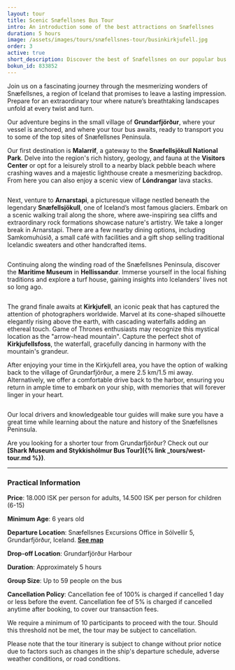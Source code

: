 ```yaml
---
layout: tour
title: Scenic Snæfellsnes Bus Tour
intro: An introduction some of the best attractions on Snæfellsnes
duration: 5 hours
image: /assets/images/tours/snæfellsnes-tour/businkirkjufell.jpg
order: 3
active: true
short_description: Discover the best of Snæfellsnes on our popular bus tour
bokun_id: 833852
---
```

Join us on a fascinating journey through the mesmerizing wonders of Snæfellsnes, a region of Iceland that promises to leave a lasting impression. Prepare for an extraordinary tour where nature’s breathtaking landscapes unfold at every twist and turn. 

Our adventure begins in the small village of **Grundarfjörður**,  where your vessel is anchored, and where your tour bus awaits, ready to transport you to some of  the top sites of Snæfellsnes Peninsula.

Our first destination is **Malarrif**, a gateway to the **Snæfellsjökull National Park**. Delve into the region's rich history, geology, and fauna at the **Visitors Center** or opt for a leisurely stroll to a nearby black pebble beach where crashing waves and a majestic lighthouse create a mesmerizing backdrop. From here you can also enjoy a scenic view of **Lóndrangar** lava stacks. 

<span class="image fit"><img src="/assets/images/tours/snæfellsnes-tour/londrangar.jpg" alt="" /></span>

Next, venture to **Arnarstapi**, a picturesque village nestled beneath the legendary **Snæfellsjökull**, one of Iceland’s most famous glaciers. Embark on a scenic walking trail along the shore, where awe-inspiring sea cliffs and extraordinary rock formations showcase nature's artistry. 
We take a longer break in Arnarstapi. There are a few nearby dining options, including Samkomuhúsið, a small café with facilities and a gift shop selling traditional Icelandic sweaters and other handcrafted items. 

<span class="image fit"><img src="/assets/images/tours/snæfellsnes-tour/arnarstapi.jpg" alt="" /></span>

Continuing along the winding road of the Snæfellsnes Peninsula, discover the **Maritime Museum** in **Hellissandur**. Immerse yourself in the local fishing traditions and explore a turf house, gaining insights into Icelanders' lives not so long ago.

<span class="image fit"><img src="/assets/images/tours/snæfellsnes-tour/maritime-museum.jpg" alt="" /></span>

The grand finale awaits at **Kirkjufell**, an iconic peak that has captured the attention of photographers worldwide. Marvel at its cone-shaped silhouette elegantly rising above the earth, with cascading waterfalls adding an ethereal touch. Game of Thrones enthusiasts may recognize this mystical location as the "arrow-head mountain". Capture the perfect shot of **Kirkjufellsfoss**, the waterfall, gracefully dancing in harmony with the mountain's grandeur.

After enjoying your time in the Kirkjufell area, you have the option of walking back to the village of Grundarfjörður, a mere 2.5 km/1.5 mi away. 
Alternatively, we offer a comfortable drive back to the harbor, ensuring you return in ample time to embark on your ship, with memories that will forever linger in your heart.

<span class="image fit"><img src="/assets/images/tours/snæfellsnes-tour/kirkjufell.jpg" alt="" /></span>

Our local drivers and knowledgeable tour guides will make sure you have a great time while learning about the nature and history of the Snæfellsnes Peninsula. 

Are you looking for a shorter tour from Grundarfjörður? Check out our **[Shark Museum and Stykkishólmur Bus Tour]({% link _tours/west-tour.md %})**. 

---

### Practical Information

**Price**: 18.000 ISK per person for adults, 14.500 ISK per person for children (6-15)

**Minimum Age**: 6 years old 

**Departure Location**: Snæfellsnes Excursions Office in Sólvellir 5, Grundarfjörður, Iceland. [**See map**](https://maps.app.goo.gl/4rx1DKxHTbuTQ8cX7)

**Drop-off Location**: Grundarfjörður Harbour

**Duration**: Approximately 5 hours

**Group Size**: Up to 59 people on the bus

**Cancellation Policy**: Cancellation fee of 100% is charged if cancelled 1 day or less before the event.
Cancellation fee of 5% is charged if cancelled anytime after booking, to cover our transaction fees. 

We require a minimum of 10 participants to proceed with the tour. Should this threshold not be met, the tour may be subject to cancellation.

Please note that the tour itinerary is subject to change without prior notice due to factors such as changes in the ship's departure schedule, adverse weather conditions, or road conditions.